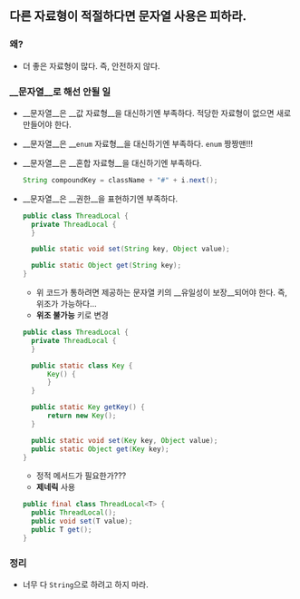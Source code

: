 ## 다른 자료형이 적절하다면 문자열 사용은 피하라.

### 왜?

- 더 좋은 자료형이 많다.
  즉, 안전하지 않다.

### __문자열__로 해선 안될 일

- __문자열__은 __값 자료형__을 대신하기엔 부족하다.
  적당한 자료형이 없으면 새로 만들어야 한다.

- __문자열__은 __`enum` 자료형__을 대신하기엔 부족하다.
  `enum` 짱짱맨!!!

- __문자열__은 __혼합 자료형__을 대신하기엔 부족하다.

  ```Java
  String compoundKey = className + "#" + i.next();
  ```

- __문자열__은 __권한__을 표현하기엔 부족하다.

  ```Java
  public class ThreadLocal {
  	private ThreadLocal {
  	}

  	public static void set(String key, Object value);

  	public static Object get(String key);
  }
  ```

  - 위 코드가 통하려면 제공하는 문자열 키의 __유일성이 보장__되어야 한다.
    즉, 위조가 가능하다...
  - __위조 불가능__ 키로 변경

  ```Java
  public class ThreadLocal {
  	private ThreadLocal {
  	}

  	public static class Key {
      	Key() {
      	}
  	}

  	public static Key getKey() {
      	return new Key();
  	}

  	public static void set(Key key, Object value);
  	public static Object get(Key key);
  }
  ```

  - 정적 메서드가 필요한가???
  - __제네릭__ 사용

  ```Java
  public final class ThreadLocal<T> {
  	public ThreadLocal();
  	public void set(T value);
  	public T get();
  }
  ```

### 정리

- 너무 다 `String`으로 하려고 하지 마라.